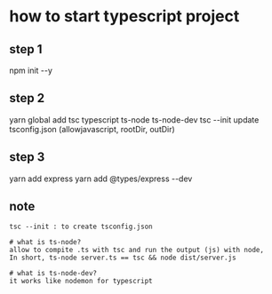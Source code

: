 # how to start typescript project 

## step 1 
   npm init --y

## step 2 
  yarn global add tsc typescript ts-node ts-node-dev
  tsc --init
  update tsconfig.json (allowjavascript, rootDir, outDir)

## step 3 
  yarn add express
  yarn add @types/express --dev

## note
    tsc --init : to create tsconfig.json
    
    # what is ts-node?
    allow to compite .ts with tsc and run the output (js) with node, 
    In short, ts-node server.ts == tsc && node dist/server.js

    # what is ts-node-dev? 
    it works like nodemon for typescript
